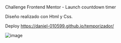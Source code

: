 Challenge Frontend Mentor - Launch countdown timer

Diseño realizado con Html y Css.

Deploy https://daniel-010599.github.io/temporizador/

![image](https://user-images.githubusercontent.com/66961947/107104132-5a4ff900-67ee-11eb-9bf7-f4222d9cecae.png)


